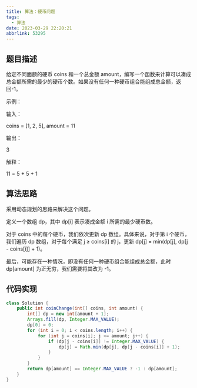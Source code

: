 ```yaml
---
title: 算法：硬币问题
tags:
  - 算法
date: 2023-03-29 22:20:21
abbrlink: 53295
---
```

## 题目描述

给定不同面额的硬币 coins 和一个总金额 amount，编写一个函数来计算可以凑成总金额所需的最少的硬币个数。如果没有任何一种硬币组合能组成总金额，返回-1。

示例：

输入：

coins = [1, 2, 5], amount = 11

输出：

3

解释：

11 = 5 + 5 + 1

## 算法思路

采用动态规划的思路来解决这个问题。

定义一个数组 dp，其中 dp[i] 表示凑成金额 i 所需的最少硬币数。

对于 coins 中的每个硬币，我们依次更新 dp 数组。具体来说，对于第 i 个硬币，我们遍历 dp 数组，对于每个满足 j ≥ coins[i] 的 j，更新 dp[j] = min(dp[j], dp[j - coins[i]] + 1)。

最后，可能存在一种情况，即没有任何一种硬币组合能组成总金额，此时 dp[amount] 为正无穷，我们需要将其改为 -1。

## 代码实现

```java
class Solution {
    public int coinChange(int[] coins, int amount) {
        int[] dp = new int[amount + 1];
        Arrays.fill(dp, Integer.MAX_VALUE);
        dp[0] = 0;
        for (int i = 0; i < coins.length; i++) {
            for (int j = coins[i]; j <= amount; j++) {
                if (dp[j - coins[i]] != Integer.MAX_VALUE) {
                    dp[j] = Math.min(dp[j], dp[j - coins[i]] + 1);
                }
            }
        }
        return dp[amount] == Integer.MAX_VALUE ? -1 : dp[amount];
    }
}
```